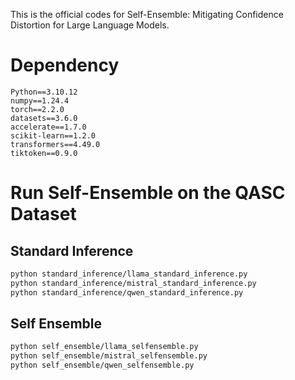 This is the official codes for Self-Ensemble: Mitigating Confidence Distortion for Large Language Models.

# Dependency

```angular2html
Python==3.10.12
numpy==1.24.4
torch==2.2.0
datasets==3.6.0
accelerate==1.7.0
scikit-learn==1.2.0
transformers==4.49.0
tiktoken==0.9.0
```

# Run Self-Ensemble on the QASC Dataset
## Standard Inference
```bash 
python standard_inference/llama_standard_inference.py 
python standard_inference/mistral_standard_inference.py 
python standard_inference/qwen_standard_inference.py 
```
## Self Ensemble
```bash 
python self_ensemble/llama_selfensemble.py 
python self_ensemble/mistral_selfensemble.py  
python self_ensemble/qwen_selfensemble.py 
```
